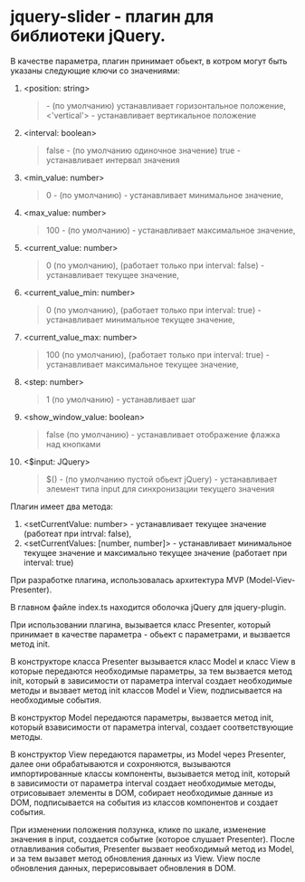 # jquery-slider - плагин для библиотеки jQuery.

В качестве параметра, плагин принимает обьект, в котром могут быть указаны следующие ключи со значениями: 
1. <position: string>
    ><gorizontal> - (по умолчанию) устанавливает горизонтальное положение,
    ><'vertical'> - устанавливает вертикальное положение
2. <interval: boolean>
    >false - (по умолчанию одиночное значение)
    >true - устанавливает интервал значения
3. <min_value: number>
    >0 - (по умолчанию) - устанавливает минимальное значение,
4. <max_value: number>
    >100 - (по умолчанию) - устанавливает максимальное значение,
5. <current_value: number>
    >0 (по умолчанию), (работает только при interval: false) - устанавливает текущее значение,
6. <current_value_min: number>
    >0 (по умолчанию), (работает только при interval: true) - устанавливает минимальное текущее значение,
7. <current_value_max: number>
    >100 (по умолчанию), (работает только при interval: true) - устанавливает максимальное текущее значение,
8. <step: number>
    >1 (по умолчанию) - устанавливает шаг
9. <show_window_value: boolean>
    >false (по умолчанию) - устанавливает отображение флажка над кнопками
10. <$input: JQuery>
    >$() - (по умолчанию пустой обьект jQuery) - устанавливает элемент типа input для синхронизации текущего значения

Плагин имеет два метода:
1. <setCurrentValue: number> - устанавливает текущее значение (работеат при intrval: false),
2. <setCurrentValues: [number, number]> - устанавливает минимальное текущее значение и максимально текущее значение (работает при interval: true)

При разработке плагина, использовалась архитектура MVP (Model-Viev-Presenter).

В главном файле index.ts находится оболочка jQuery для jquery-plugin.

При использовании плагина, вызывается класс Presenter, который принимает в качестве параметра - обьект с параметрами, и вызвается метод init.

В конструкторе класса Presenter вызывается класс Model и класс View в которые передаются необходимые параметры, за тем вызвается метод init, который в зависимости от параметра interval создает необходимые методы и вызвает метод init классов Model и View, подписывается на необходимые события.

В конструктор Model передаются параметры, вызвается метод init, который взависимости от параметра interval, создает соответствующие методы.

В конструктор View передаются параметры, из Model через Presenter, далее они обрабатываются и сохроняются, вызываются импортированные классы компоненты, вызывается метод init, который в зависимости от параметра interval создает необходимые методы, отрисовывает элементы в DOM, собирает необходимые данные из DOM, подписывается на события из классов компонентов и создает события.

При изменении положения ползунка, клике по шкале, изменение значения в input, создается событие (которое слушает Presenter).
После отлавливания события, Presenter вызвает необходимый метод из Model, и за тем вызавет метод обновления данных из View.
View после обновления данных, перерисовывает обновления в DOM.